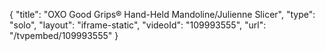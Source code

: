 {
    "title": "OXO Good Grips&reg; Hand-Held Mandoline\/Julienne Slicer",
    "type": "solo",
    "layout": "iframe-static",
    "videoId": "109993555",
    "url": "\/tvpembed\/109993555"
}
